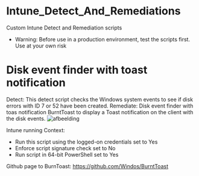# Intune_Detect_And_Remediations
Custom Intune Detect and Remediation scripts

* Warning: Before use in a production environment, test the scripts first. Use at your own risk

# Disk event finder with toast notification
Detect: This detect script checks the Windows system events to see if disk errors with ID 7 or 52 have been created.
Remediate: Disk event finder with toas notification BurntToast to display a Toast notification on the client with the disk events.
![afbeelding](https://github.com/AnyLinQ-B-V/Intune_Detect_And_Remediations/assets/273379356-9abda0ab-0789-4369-a7de-e5ba7aadc33e.png)

Intune running Context: 
 - Run this script using the logged-on credentials set to Yes
 - Enforce script signature check set to No
 - Run script in 64-bit PowerShell set to Yes

Github page to BurnToast: https://github.com/Windos/BurntToast


